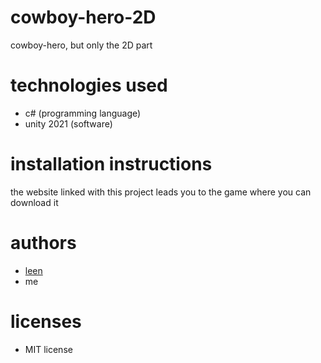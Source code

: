 # cowboy-hero-2D
cowboy-hero, but only the 2D part

# technologies used
- c# (programming language)
- unity 2021 (software)

# installation instructions
the website linked with this project leads you to the game where you can download it

# authors
- <a href="https://github.com/LeenAlHarash">leen<a>
- me

# licenses
- MIT license
